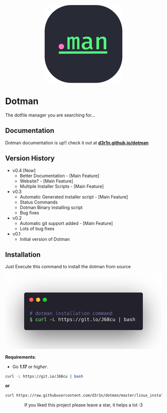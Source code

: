 <div align="center">

<img src="./assets/dotman_logo.png" height="250" width="250" alt="dotman's logo">

</div>

# Dotman
The dotfile manager you are searching for...

## Documentation

Dotman documentation is up!!
check it out at [**d3r1n.github.io/dotman**](https://d3r1n.github.io/dotman)

## Version History
- v0.4 [Now]
	* Better Documentation - [Main Feature]
	* Website? - [Main Feature]
	* Multiple Installer Scripts - [Main Feature]
- v0.3
	* Automatic Generated installer script - [Main Feature]
	* Status Commands
	* Dotman Binary installing script
	* Bug fixes
- v0.2
	* Automatic git support added - [Main Feature]
	* Lots of bug fixes
- v0.1
	* Initial version of Dotman

## Installation

Just Execute this command to install the dotman from source

![Installation](./assets/installation.png)

**Requirements**:
- Go **1.17** or *higher*.

```bash
curl -L https://git.io/J68cu | bash
```
**or**

```bash
curl https://raw.githubusercontent.com/d3r1n/dotman/master/linux_installer.sh | bash
```



<div align="center">

If you liked this project please leave a star, it helps a lot :3

</div>